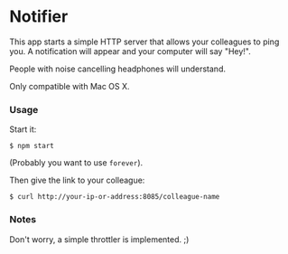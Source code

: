 # Notifier

This app starts a simple HTTP server that allows your colleagues to ping you.
A notification will appear and your computer will say "Hey!".

People with noise cancelling headphones will understand.

Only compatible with Mac OS X.

### Usage

Start it:

	$ npm start

(Probably you want to use `forever`).

Then give the link to your colleague:

	$ curl http://your-ip-or-address:8085/colleague-name

### Notes

Don't worry, a simple throttler is implemented. ;)
